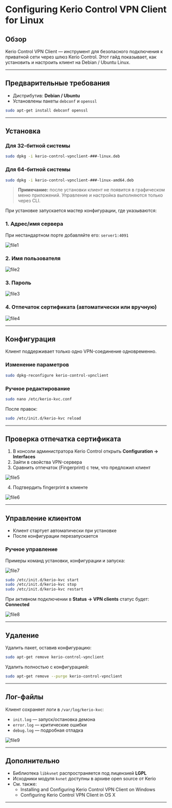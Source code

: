 # Configuring Kerio Control VPN Client for Linux

## Обзор
Kerio Control VPN Client — инструмент для безопасного подключения к приватной сети через шлюз Kerio Control.
Этот гайд показывает, как установить и настроить клиент на Debian / Ubuntu Linux.

---

## Предварительные требования
- Дистрибутив: **Debian / Ubuntu**
- Установлены пакеты `debconf` и `openssl`

```bash
sudo apt-get install debconf openssl
```

---

## Установка  

### Для 32-битной системы
```bash
sudo dpkg -i kerio-control-vpnclient-###-linux.deb
```

### Для 64-битной системы
```bash
sudo dpkg -i kerio-control-vpnclient-###-linux-amd64.deb
```

> **Примечание:** после установки клиент не появится в графическом меню приложений. Управление и настройка выполняются только через CLI.

При установке запускается мастер конфигурации, где указываются:

### 1. Адрес/имя сервера
При нестандартном порте добавляйте его: `server1:4091`

![file1](file1.png)

### 2. Имя пользователя

![file2](file2.png)

### 3. Пароль

![file3](file3.png)

### 4. Отпечаток сертификата (автоматически или вручную)

![file4](file4.png)

---

## Конфигурация  

Клиент поддерживает только одно VPN-соединение одновременно.  

### Изменение параметров
```bash
sudo dpkg-reconfigure kerio-control-vpnclient
```

### Ручное редактирование
```bash
sudo nano /etc/kerio-kvc.conf
```

После правок:
```bash
sudo /etc/init.d/kerio-kvc reload
```

---

## Проверка отпечатка сертификата

1. В консоли администратора Kerio Control открыть **Configuration → Interfaces**
2. Зайти в свойства VPN-сервера
3. Сравнить отпечаток (Fingerprint) с тем, что предложил клиент

![file5](file5.png)

4. Подтвердить fingerprint в клиенте

![file6](file6.png)

---

## Управление клиентом  

- Клиент стартует автоматически при установке  
- После конфигурации перезапускается  

### Ручное управление

Примеры команд установки, конфигурации и запуска:

![file7](file7.png)

```bash
sudo /etc/init.d/kerio-kvc start
sudo /etc/init.d/kerio-kvc stop
sudo /etc/init.d/kerio-kvc restart
```

При активном подключении в **Status → VPN clients** статус будет: **Connected**

![file8](file8.png)

---

## Удаление  

Удалить пакет, оставив конфигурацию:
```bash
sudo apt-get remove kerio-control-vpnclient
```

Удалить полностью с конфигурацией:
```bash
sudo apt-get remove --purge kerio-control-vpnclient
```

---

## Лог-файлы

Клиент сохраняет логи в `/var/log/kerio-kvc`:

- `init.log` — запуск/остановка демона
- `error.log` — критические ошибки
- `debug.log` — подробная отладка

![file9](file9.png)

---

## Дополнительно

- Библиотека `libkvnet` распространяется под лицензией **LGPL**
- Исходники модуля `kvnet` доступны в архиве open source от Kerio
- См. также:
  - Installing and Configuring Kerio Control VPN Client on Windows
  - Configuring Kerio Control VPN Client in OS X

---
